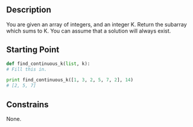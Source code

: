 ## Description

You are given an array of integers, and an integer K. Return the subarray which sums to K. You can assume that a solution will always exist.

## Starting Point

``` python
def find_continuous_k(list, k):
# Fill this in.

print find_continuous_k([1, 3, 2, 5, 7, 2], 14)
# [2, 5, 7]
```

## Constrains

None.
